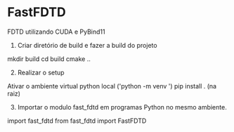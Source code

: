 # FastFDTD

FDTD utilizando CUDA e PyBind11

1. Criar diretório de build e fazer a build do projeto

mkdir build
cd build
cmake ..

2. Realizar o setup 

Ativar o ambiente virtual python local ('python -m venv <directorio>')
pip install . (na raiz)

3. Importar o modulo fast_fdtd em programas Python no mesmo ambiente.

import fast_fdtd
from fast_fdtd import FastFDTD